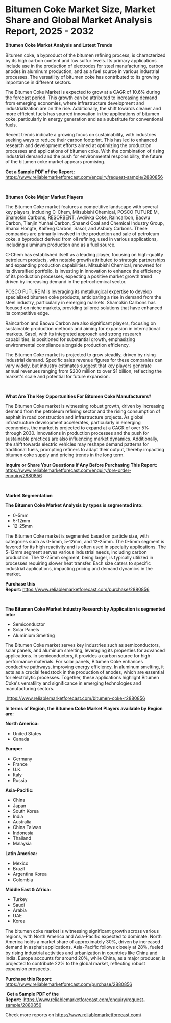 <p><h1>Bitumen Coke Market Size, Market Share and Global Market Analysis Report, 2025 - 2032</h1></p><p><strong>Bitumen Coke Market Analysis and Latest Trends</strong></p>
<p><p>Bitumen coke, a byproduct of the bitumen refining process, is characterized by its high carbon content and low sulfur levels. Its primary applications include use in the production of electrodes for steel manufacturing, carbon anodes in aluminum production, and as a fuel source in various industrial processes. The versatility of bitumen coke has contributed to its growing importance in different sectors.</p><p>The Bitumen Coke Market is expected to grow at a CAGR of 10.6% during the forecast period. This growth can be attributed to increasing demand from emerging economies, where infrastructure development and industrialization are on the rise. Additionally, the shift towards cleaner and more efficient fuels has spurred innovation in the applications of bitumen coke, particularly in energy generation and as a substitute for conventional fuels.</p><p>Recent trends indicate a growing focus on sustainability, with industries seeking ways to reduce their carbon footprint. This has led to enhanced research and development efforts aimed at optimizing the production processes and applications of bitumen coke. With the combination of rising industrial demand and the push for environmental responsibility, the future of the bitumen coke market appears promising.</p></p>
<p><strong>Get a Sample PDF of the Report:&nbsp;</strong> <a href="https://www.reliablemarketforecast.com/enquiry/request-sample/2880856?utm_campaign=3100&utm_medium=2&utm_source=Github&utm_content=ia&utm_term=12032025&utm_id=bitumen-coke">https://www.reliablemarketforecast.com/enquiry/request-sample/2880856</a></p>
<p>&nbsp;</p>
<p><strong>Bitumen Coke Major Market Players</strong></p>
<p><p>The Bitumen Coke market features a competitive landscape with several key players, including C-Chem, Mitsubishi Chemical, POSCO FUTURE M, Shamokin Carbons, RESORBENT, Avdiivka Coke, Raincarbon, Baowu Carbon, Tianjin Yunhai Carbon, Shaanxi Coal and Chemical Industry Group, Shanxi Hongte, Kaifeng Carbon, Sasol, and Asbury Carbons. These companies are primarily involved in the production and sale of petroleum coke, a byproduct derived from oil refining, used in various applications, including aluminum production and as a fuel source.</p><p>C-Chem has established itself as a leading player, focusing on high-quality petroleum products, with notable growth attributed to strategic partnerships and expanding production capabilities. Mitsubishi Chemical, renowned for its diversified portfolio, is investing in innovation to enhance the efficiency of its production processes, expecting a positive market growth trend driven by increasing demand in the petrochemical sector.</p><p>POSCO FUTURE M is leveraging its metallurgical expertise to develop specialized bitumen coke products, anticipating a rise in demand from the steel industry, particularly in emerging markets. Shamokin Carbons has focused on niche markets, providing tailored solutions that have enhanced its competitive edge.</p><p>Raincarbon and Baowu Carbon are also significant players, focusing on sustainable production methods and aiming for expansion in international markets. Sasol, with its integrated approach and strong research capabilities, is positioned for substantial growth, emphasizing environmental compliance alongside production efficiency.</p><p>The Bitumen Coke market is projected to grow steadily, driven by rising industrial demand. Specific sales revenue figures for these companies can vary widely, but industry estimates suggest that key players generate annual revenues ranging from $200 million to over $1 billion, reflecting the market's scale and potential for future expansion.</p></p>
<p>&nbsp;</p>
<p><strong>What Are The Key Opportunities For Bitumen Coke Manufacturers?</strong></p>
<p><p>The Bitumen Coke market is witnessing robust growth, driven by increasing demand from the petroleum refining sector and the rising consumption of asphalt in road construction and infrastructure projects. As global infrastructure development accelerates, particularly in emerging economies, the market is projected to expand at a CAGR of over 5% through 2030. Innovations in production processes and the push for sustainable practices are also influencing market dynamics. Additionally, the shift towards electric vehicles may reshape demand patterns for traditional fuels, prompting refiners to adapt their output, thereby impacting bitumen coke supply and pricing trends in the long term.</p></p>
<p><strong>Inquire or Share Your Questions If Any Before Purchasing This Report:</strong> <a href="https://www.reliablemarketforecast.com/enquiry/pre-order-enquiry/2880856?utm_campaign=3100&utm_medium=2&utm_source=Github&utm_content=ia&utm_term=12032025&utm_id=bitumen-coke">https://www.reliablemarketforecast.com/enquiry/pre-order-enquiry/2880856</a></p>
<p>&nbsp;</p>
<p><strong>Market Segmentation</strong></p>
<p><strong>The Bitumen Coke Market Analysis by types is segmented into:</strong></p>
<p><ul><li>0-5mm</li><li>5-12mm</li><li>12-25mm</li></ul></p>
<p><p>The Bitumen Coke market is segmented based on particle size, with categories such as 0-5mm, 5-12mm, and 12-25mm. The 0-5mm segment is favored for its high reactivity and is often used in specialty applications. The 5-12mm segment serves various industrial needs, including carbon production. The 12-25mm segment, being larger, is typically utilized in processes requiring slower heat transfer. Each size caters to specific industrial applications, impacting pricing and demand dynamics in the market.</p></p>
<p><strong>Purchase this Report:&nbsp;</strong><a href="https://www.reliablemarketforecast.com/purchase/2880856?utm_campaign=3100&utm_medium=2&utm_source=Github&utm_content=ia&utm_term=12032025&utm_id=bitumen-coke">https://www.reliablemarketforecast.com/purchase/2880856</a></p>
<p>&nbsp;</p>
<p><strong>The Bitumen Coke Market Industry Research by Application is segmented into:</strong></p>
<p><ul><li>Semiconductor</li><li>Solar Panels</li><li>Aluminium Smelting</li></ul></p>
<p><p>The Bitumen Coke market serves key industries such as semiconductors, solar panels, and aluminum smelting, leveraging its properties for advanced applications. In semiconductors, it provides a carbon source for high-performance materials. For solar panels, Bitumen Coke enhances conductive pathways, improving energy efficiency. In aluminum smelting, it acts as a crucial feedstock in the production of anodes, which are essential for electrolytic processes. Together, these applications highlight Bitumen Coke's versatility and significance in emerging technologies and manufacturing sectors.</p></p>
<p><a href="https://www.reliablemarketforecast.com/bitumen-coke-r2880856?utm_campaign=3100&utm_medium=2&utm_source=Github&utm_content=ia&utm_term=12032025&utm_id=bitumen-coke">&nbsp;https://www.reliablemarketforecast.com/bitumen-coke-r2880856</a></p>
<p><strong>In terms of Region, the Bitumen Coke Market Players available by Region are:</strong></p>
<p>
    <p> <strong> North America: </strong>
        <ul>
            <li>United States</li>
            <li>Canada</li>
        </ul>
        </p> 
    <p> <strong> Europe: </strong>
        <ul>
            <li>Germany</li>
            <li>France</li>
            <li>U.K.</li>
            <li>Italy</li>
            <li>Russia</li>
        </ul>
        </p> 
    <p> <strong> Asia-Pacific: </strong>
        <ul>
            <li>China</li>
            <li>Japan</li>
            <li>South Korea</li>
            <li>India</li>
            <li>Australia</li>
            <li>China Taiwan</li>
            <li>Indonesia</li>
            <li>Thailand</li>
            <li>Malaysia</li>
        </ul>
        </p> 
    <p> <strong> Latin America: </strong>
        <ul>
            <li>Mexico</li>
            <li>Brazil</li>
            <li>Argentina Korea</li>
            <li>Colombia</li>
        </ul>
        </p> 
    <p> <strong> Middle East & Africa: </strong>
        <ul>
            <li>Turkey</li>
            <li>Saudi</li>
            <li>Arabia</li>
            <li>UAE</li>
            <li>Korea</li>
        </ul>
    </p>
    </p>
<p><p>The bitumen coke market is witnessing significant growth across various regions, with North America and Asia-Pacific expected to dominate. North America holds a market share of approximately 30%, driven by increased demand in asphalt applications. Asia-Pacific follows closely at 28%, fueled by rising industrial activities and urbanization in countries like China and India. Europe accounts for around 20%, while China, as a major producer, is projected to contribute 22% to the global market, reflecting robust expansion prospects.</p></p>
<p><strong>Purchase this Report: </strong><a href="https://www.reliablemarketforecast.com/purchase/2880856?utm_campaign=3100&utm_medium=2&utm_source=Github&utm_content=ia&utm_term=12032025&utm_id=bitumen-coke">https://www.reliablemarketforecast.com/purchase/2880856</a></p>
<p>&nbsp;<strong>Get a Sample PDF of the Report:&nbsp;&nbsp;</strong><a href="https://www.reliablemarketforecast.com/enquiry/request-sample/2880856?utm_campaign=3100&utm_medium=2&utm_source=Github&utm_content=ia&utm_term=12032025&utm_id=bitumen-coke">https://www.reliablemarketforecast.com/enquiry/request-sample/2880856</a></p>
<p><strong></strong></p>
<p>Check more reports on <a href="https://www.reliablemarketforecast.com/?utm_campaign=3100&utm_medium=2&utm_source=Github&utm_content=ia&utm_term=12032025&utm_id=bitumen-coke">https://www.reliablemarketforecast.com/</a></p>